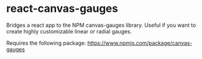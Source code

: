 # react-canvas-gauges

Bridges a react app to the NPM canvas-gauges library.
Useful if you want to create highly customizable linear or radial gauges.

Requires the following package:
https://www.npmjs.com/package/canvas-gauges

